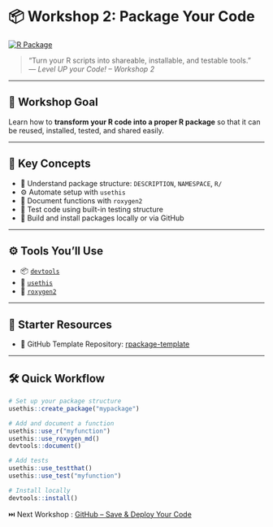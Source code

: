 # 📦 Workshop 2: Package Your Code

[![R Package](https://img.shields.io/badge/Workshop-R_Package-green?style=for-the-badge&logo=r)](https://sistm.github.io/level-up-your-code/ws2-rpackage.html)

> “Turn your R scripts into shareable, installable, and testable tools.”  
> — <i>Level UP your Code! – Workshop 2</i>

---

## 🎯 Workshop Goal

Learn how to **transform your R code into a proper R package** so that it can be reused, installed, tested, and shared easily.

---

## 🧠 Key Concepts

- 📁 Understand package structure: `DESCRIPTION`, `NAMESPACE`, `R/`
- ⚙️ Automate setup with `usethis`
- 🧪 Document functions with `roxygen2`
- 🧪 Test code using built-in testing structure
- 🧩 Build and install packages locally or via GitHub

---

## ⚙️ Tools You’ll Use

- 📦 [`devtools`](https://devtools.r-lib.org/)
- 🧰 [`usethis`](https://usethis.r-lib.org/)
- 📝 [`roxygen2`](https://roxygen2.r-lib.org/)

---

## 🧰 Starter Resources

- 🧪 GitHub Template Repository: [rpackage-template](https://github.com/jadelkarchi/rpackage-template)

---

## 🛠️ Quick Workflow

```r
# Set up your package structure
usethis::create_package("mypackage")

# Add and document a function
usethis::use_r("myfunction")
usethis::use_roxygen_md()
devtools::document()

# Add tests
usethis::use_testthat()
usethis::use_test("myfunction")

# Install locally
devtools::install()
```


⏭️ Next Workshop : [GitHub – Save & Deploy Your Code](./ws3-github.md)